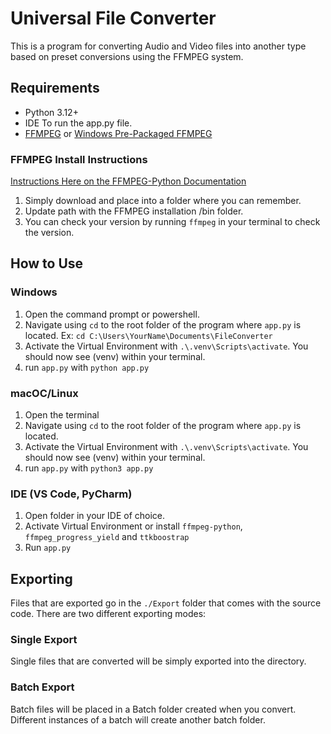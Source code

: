 # Universal File Converter
This is a program for converting Audio and Video files into another type based on preset conversions using the FFMPEG system.

## Requirements
- Python 3.12+
- IDE To run the app.py file.
- [FFMPEG](https://ffmpeg.org/download.html#build-windows) or [Windows Pre-Packaged FFMPEG](https://github.com/BtbN/FFmpeg-Builds/releases)

### FFMPEG Install Instructions
[Instructions Here on the FFMPEG-Python Documentation](https://github.com/kkroening/ffmpeg-python)
1. Simply download and place into a folder where you can remember.
2. Update path with the FFMPEG installation /bin folder.
3. You can check your version by running `ffmpeg` in your terminal to check the version.

## How to Use
### Windows
1. Open the command prompt or powershell.
2. Navigate using `cd` to the root folder of the program where `app.py` is located. Ex: `cd C:\Users\YourName\Documents\FileConverter`
3. Activate the Virtual Environment with `.\.venv\Scripts\activate`. You should now see (venv) within your terminal.
4. run `app.py` with `python app.py`

### macOC/Linux
1. Open the terminal
2. Navigate using `cd` to the root folder of the program where `app.py` is located.
3. Activate the Virtual Environment with `.\.venv\Scripts\activate`. You should now see (venv) within your terminal.
4. run `app.py` with `python3 app.py`

### IDE (VS Code, PyCharm)
1. Open folder in your IDE of choice.
2. Activate Virtual Environment or install `ffmpeg-python`, `ffmpeg_progress_yield` and `ttkboostrap`
3. Run `app.py`

## Exporting
Files that are exported go in the `./Export` folder that comes with the source code. There are two different exporting modes:
### Single Export
Single files that are converted will be simply exported into the directory.
### Batch Export
Batch files will be placed in a Batch folder created when you convert.
Different instances of a batch will create another batch folder.